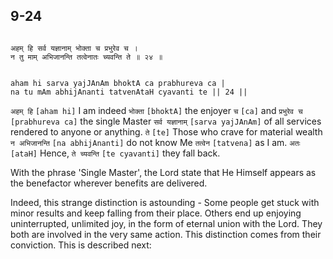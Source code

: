 ## 9-24


```shloka-sa

अहम् हि सर्व यज्ञानाम् भोक्ता च प्रभुरेव च ।
न तु माम् अभिजानन्ति तत्वेनातः च्यवन्ति ते ॥ २४ ॥ 

```
```shloka-sa-hk

aham hi sarva yajJAnAm bhoktA ca prabhureva ca |
na tu mAm abhijAnanti tatvenAtaH cyavanti te || 24 || 

```
`अहम् हि` `[aham hi]` I am indeed `भोक्ता` `[bhoktA]` the enjoyer `च` `[ca]` and `प्रभुरेव च` `[prabhureva ca]` the single Master `सर्व यज्ञानाम्` `[sarva yajJAnAm]` of all services rendered to anyone or anything. `ते` `[te]` Those who crave for material wealth `न अभिजानन्ति` `[na abhijAnanti]` do not know Me `तत्वेन` `[tatvena]` as I am. `अतः` `[ataH]` Hence, `ते च्यवन्ति` `[te cyavanti]` they fall back.

With the phrase 'Single Master', the Lord state that He Himself appears as the benefactor wherever benefits are delivered.

Indeed, this strange distinction is astounding - Some people get stuck with minor results and keep falling from their place. Others end up enjoying uninterrupted, unlimited joy, in the form of eternal union with the Lord. They both are involved in the very same action. This distinction comes from their conviction. This is described next:


